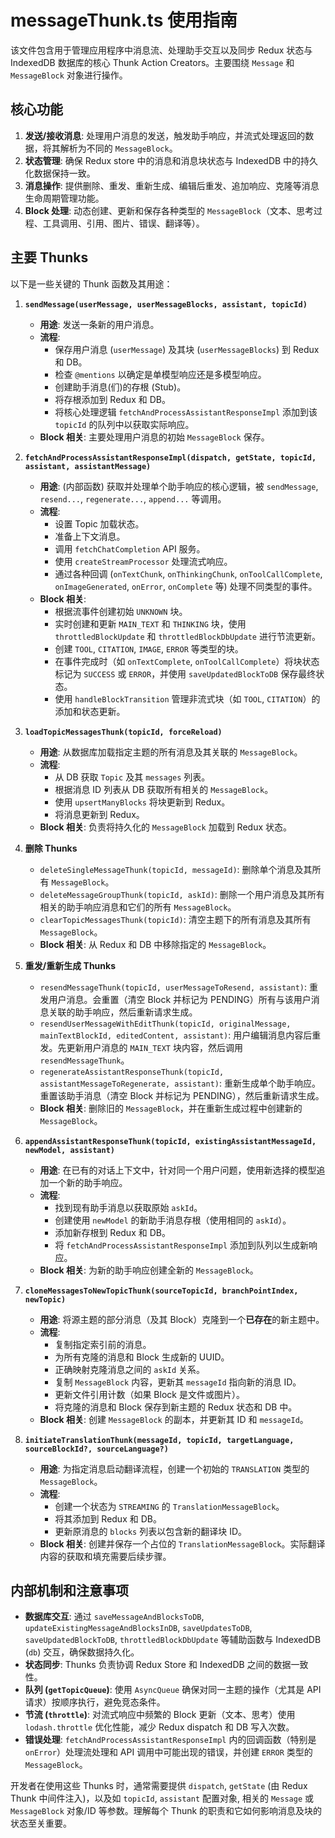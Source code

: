 # messageThunk.ts 使用指南

该文件包含用于管理应用程序中消息流、处理助手交互以及同步 Redux 状态与 IndexedDB 数据库的核心 Thunk Action Creators。主要围绕 `Message` 和 `MessageBlock` 对象进行操作。

## 核心功能

1.  **发送/接收消息**: 处理用户消息的发送，触发助手响应，并流式处理返回的数据，将其解析为不同的 `MessageBlock`。
2.  **状态管理**: 确保 Redux store 中的消息和消息块状态与 IndexedDB 中的持久化数据保持一致。
3.  **消息操作**: 提供删除、重发、重新生成、编辑后重发、追加响应、克隆等消息生命周期管理功能。
4.  **Block 处理**: 动态创建、更新和保存各种类型的 `MessageBlock`（文本、思考过程、工具调用、引用、图片、错误、翻译等）。

## 主要 Thunks

以下是一些关键的 Thunk 函数及其用途：

1.  **`sendMessage(userMessage, userMessageBlocks, assistant, topicId)`**
    - **用途**: 发送一条新的用户消息。
    - **流程**:
      - 保存用户消息 (`userMessage`) 及其块 (`userMessageBlocks`) 到 Redux 和 DB。
      - 检查 `@mentions` 以确定是单模型响应还是多模型响应。
      - 创建助手消息(们)的存根 (Stub)。
      - 将存根添加到 Redux 和 DB。
      - 将核心处理逻辑 `fetchAndProcessAssistantResponseImpl` 添加到该 `topicId` 的队列中以获取实际响应。
    - **Block 相关**: 主要处理用户消息的初始 `MessageBlock` 保存。

2.  **`fetchAndProcessAssistantResponseImpl(dispatch, getState, topicId, assistant, assistantMessage)`**
    - **用途**: (内部函数) 获取并处理单个助手响应的核心逻辑，被 `sendMessage`, `resend...`, `regenerate...`, `append...` 等调用。
    - **流程**:
      - 设置 Topic 加载状态。
      - 准备上下文消息。
      - 调用 `fetchChatCompletion` API 服务。
      - 使用 `createStreamProcessor` 处理流式响应。
      - 通过各种回调 (`onTextChunk`, `onThinkingChunk`, `onToolCallComplete`, `onImageGenerated`, `onError`, `onComplete` 等) 处理不同类型的事件。
    - **Block 相关**:
      - 根据流事件创建初始 `UNKNOWN` 块。
      - 实时创建和更新 `MAIN_TEXT` 和 `THINKING` 块，使用 `throttledBlockUpdate` 和 `throttledBlockDbUpdate` 进行节流更新。
      - 创建 `TOOL`, `CITATION`, `IMAGE`, `ERROR` 等类型的块。
      - 在事件完成时（如 `onTextComplete`, `onToolCallComplete`）将块状态标记为 `SUCCESS` 或 `ERROR`，并使用 `saveUpdatedBlockToDB` 保存最终状态。
      - 使用 `handleBlockTransition` 管理非流式块（如 `TOOL`, `CITATION`）的添加和状态更新。

3.  **`loadTopicMessagesThunk(topicId, forceReload)`**
    - **用途**: 从数据库加载指定主题的所有消息及其关联的 `MessageBlock`。
    - **流程**:
      - 从 DB 获取 `Topic` 及其 `messages` 列表。
      - 根据消息 ID 列表从 DB 获取所有相关的 `MessageBlock`。
      - 使用 `upsertManyBlocks` 将块更新到 Redux。
      - 将消息更新到 Redux。
    - **Block 相关**: 负责将持久化的 `MessageBlock` 加载到 Redux 状态。

4.  **删除 Thunks**
    - `deleteSingleMessageThunk(topicId, messageId)`: 删除单个消息及其所有 `MessageBlock`。
    - `deleteMessageGroupThunk(topicId, askId)`: 删除一个用户消息及其所有相关的助手响应消息和它们的所有 `MessageBlock`。
    - `clearTopicMessagesThunk(topicId)`: 清空主题下的所有消息及其所有 `MessageBlock`。
    - **Block 相关**: 从 Redux 和 DB 中移除指定的 `MessageBlock`。

5.  **重发/重新生成 Thunks**
    - `resendMessageThunk(topicId, userMessageToResend, assistant)`: 重发用户消息。会重置（清空 Block 并标记为 PENDING）所有与该用户消息关联的助手响应，然后重新请求生成。
    - `resendUserMessageWithEditThunk(topicId, originalMessage, mainTextBlockId, editedContent, assistant)`: 用户编辑消息内容后重发。先更新用户消息的 `MAIN_TEXT` 块内容，然后调用 `resendMessageThunk`。
    - `regenerateAssistantResponseThunk(topicId, assistantMessageToRegenerate, assistant)`: 重新生成单个助手响应。重置该助手消息（清空 Block 并标记为 PENDING），然后重新请求生成。
    - **Block 相关**: 删除旧的 `MessageBlock`，并在重新生成过程中创建新的 `MessageBlock`。

6.  **`appendAssistantResponseThunk(topicId, existingAssistantMessageId, newModel, assistant)`**
    - **用途**: 在已有的对话上下文中，针对同一个用户问题，使用新选择的模型追加一个新的助手响应。
    - **流程**:
      - 找到现有助手消息以获取原始 `askId`。
      - 创建使用 `newModel` 的新助手消息存根（使用相同的 `askId`）。
      - 添加新存根到 Redux 和 DB。
      - 将 `fetchAndProcessAssistantResponseImpl` 添加到队列以生成新响应。
    - **Block 相关**: 为新的助手响应创建全新的 `MessageBlock`。

7.  **`cloneMessagesToNewTopicThunk(sourceTopicId, branchPointIndex, newTopic)`**
    - **用途**: 将源主题的部分消息（及其 Block）克隆到一个**已存在**的新主题中。
    - **流程**:
      - 复制指定索引前的消息。
      - 为所有克隆的消息和 Block 生成新的 UUID。
      - 正确映射克隆消息之间的 `askId` 关系。
      - 复制 `MessageBlock` 内容，更新其 `messageId` 指向新的消息 ID。
      - 更新文件引用计数（如果 Block 是文件或图片）。
      - 将克隆的消息和 Block 保存到新主题的 Redux 状态和 DB 中。
    - **Block 相关**: 创建 `MessageBlock` 的副本，并更新其 ID 和 `messageId`。

8.  **`initiateTranslationThunk(messageId, topicId, targetLanguage, sourceBlockId?, sourceLanguage?)`**
    - **用途**: 为指定消息启动翻译流程，创建一个初始的 `TRANSLATION` 类型的 `MessageBlock`。
    - **流程**:
      - 创建一个状态为 `STREAMING` 的 `TranslationMessageBlock`。
      - 将其添加到 Redux 和 DB。
      - 更新原消息的 `blocks` 列表以包含新的翻译块 ID。
    - **Block 相关**: 创建并保存一个占位的 `TranslationMessageBlock`。实际翻译内容的获取和填充需要后续步骤。

## 内部机制和注意事项

- **数据库交互**: 通过 `saveMessageAndBlocksToDB`, `updateExistingMessageAndBlocksInDB`, `saveUpdatesToDB`, `saveUpdatedBlockToDB`, `throttledBlockDbUpdate` 等辅助函数与 IndexedDB (`db`) 交互，确保数据持久化。
- **状态同步**: Thunks 负责协调 Redux Store 和 IndexedDB 之间的数据一致性。
- **队列 (`getTopicQueue`)**: 使用 `AsyncQueue` 确保对同一主题的操作（尤其是 API 请求）按顺序执行，避免竞态条件。
- **节流 (`throttle`)**: 对流式响应中频繁的 Block 更新（文本、思考）使用 `lodash.throttle` 优化性能，减少 Redux dispatch 和 DB 写入次数。
- **错误处理**: `fetchAndProcessAssistantResponseImpl` 内的回调函数（特别是 `onError`）处理流处理和 API 调用中可能出现的错误，并创建 `ERROR` 类型的 `MessageBlock`。

开发者在使用这些 Thunks 时，通常需要提供 `dispatch`, `getState` (由 Redux Thunk 中间件注入)，以及如 `topicId`, `assistant` 配置对象, 相关的 `Message` 或 `MessageBlock` 对象/ID 等参数。理解每个 Thunk 的职责和它如何影响消息及块的状态至关重要。
